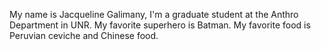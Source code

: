 My name is Jacqueline Galimany, I'm a graduate student at the Anthro Department in UNR.
My favorite superhero is Batman. 
My favorite food is Peruvian ceviche and Chinese food.
